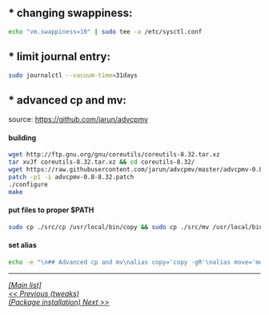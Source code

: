 
## * changing swappiness:
```sh
echo "vm.swappiness=10" | sudo tee -a /etc/sysctl.conf
```
  
  
  
## * limit journal entry:
```sh
sudo journalctl --vacuum-time=31days
```

  
  
## * advanced cp and mv:
source: https://github.com/jarun/advcpmv 

#### building
```sh
wget http://ftp.gnu.org/gnu/coreutils/coreutils-8.32.tar.xz
tar xvJf coreutils-8.32.tar.xz && cd coreutils-8.32/
wget https://raw.githubusercontent.com/jarun/advcpmv/master/advcpmv-0.8-8.32.patch
patch -p1 -i advcpmv-0.8-8.32.patch
./configure
make
```
  
  
#### put files to proper $PATH
```sh
sudo cp ./src/cp /usr/local/bin/copy && sudo cp ./src/mv /usr/local/bin/move
```
  
  
#### set alias
```sh
echo -e "\n## Advanced cp and mv\nalias copy='copy -gR'\nalias move='move -g'" | tee -a .aliases
```

  
--------------------------------------------------------------------- 
  [_[Main list]_](/README.md)  
[_<< Previous (tweaks)_](/index/tweaks.md)  
[_(Package installation) Next >>_](/index/package-installation.md)  
